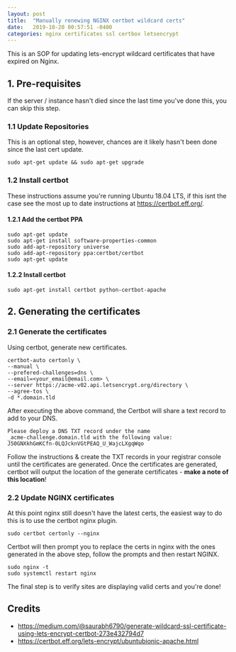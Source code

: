 ```yaml
---
layout: post
title:  "Manually renewing NGINX certbot wildcard certs"
date:   2019-10-20 00:57:51 -0400
categories: nginx certificates ssl certbox letsencrypt
---
```


This is an SOP for updating lets-encrypt wildcard certificates that have expired on Nginx.

## 1. Pre-requisites
If the server / instance hasn't died since the last time you've done this, you can skip this step.

### 1.1 Update Repositories
This is an optional step, however, chances are it likely hasn't been done since the last cert update.
```
sudo apt-get update && sudo apt-get upgrade
```

### 1.2 Install certbot
These instructions assume you're running Ubuntu 18.04 LTS, if this isnt the case see the most up to date instructions at <https://certbot.eff.org/>.
#### 1.2.1 Add the certbot PPA
```
sudo apt-get update
sudo apt-get install software-properties-common
sudo add-apt-repository universe
sudo add-apt-repository ppa:certbot/certbot
sudo apt-get update
```

#### 1.2.2 Install certbot
```
sudo apt-get install certbot python-certbot-apache
```

## 2. Generating the certificates
### 2.1 Generate the certificates
Using certbot, generate new certificates.
```
certbot-auto certonly \
--manual \
--prefered-challenges=dns \
--email=<your_email@email.com> \
--server https://acme-v02.api.letsencrypt.org/directory \
--agree-tos \
-d *.domain.tld
```

After executing the above command, the Certbot will share a text record to add to your DNS.
```
Please deploy a DNS TXT record under the name
_acme-challenge.domain.tld with the following value:
J50GNXkhGmKCfn-0LQJcknVGtPEAQ_U_WajcLXgqWqo
```

Follow the instructions & create the TXT records in your registrar console until the certificates are generated. Once the certificates are generated, certbot will output the location of the generate certificates - __make a note of this location__!

### 2.2 Update NGINX certificates
At this point nginx still doesn't have the latest certs, the easiest way to do this is to use the certbot nginx plugin.

```
sudo certbot certonly --nginx
```

Certbot will then prompt you to replace the certs in nginx with the ones generated in the above step, follow the prompts and then restart NGINX.

```
sudo nginx -t
sudo systemctl restart nginx
```

The final step is to verify sites are displaying valid certs and you're done!

## Credits
* <https://medium.com/@saurabh6790/generate-wildcard-ssl-certificate-using-lets-encrypt-certbot-273e432794d7>
* <https://certbot.eff.org/lets-encrypt/ubuntubionic-apache.html>
